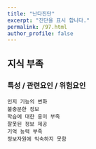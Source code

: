 ```yaml
---
title: "난다진단"
excerpt: "진단을 표시 합니다."
permalink: /97.html
author_profile: false
---
```

## 지식 부족



### 특성 / 관련요인 / 위험요인

>                
   
    인지 기능의 변화
    불충분한 정보
    학습에 대한 흥미 부족
    잘못된 정보 제공
    기억 능력 부족
    정보자원에 익숙하지 못함
